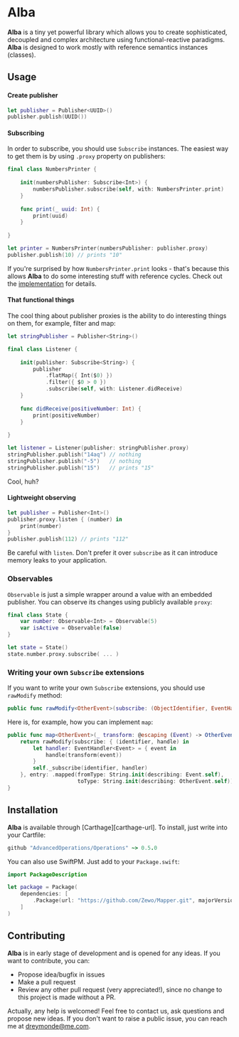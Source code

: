 # Alba

**Alba** is a tiny yet powerful library which allows you to create sophisticated, decoupled and complex architecture using functional-reactive paradigms. **Alba** is designed to work mostly with reference semantics instances (classes).

## Usage

#### Create publisher

```swift
let publisher = Publisher<UUID>()
publisher.publish(UUID())
```

#### Subscribing

In order to subscribe, you should use `Subscribe` instances. The easiest way to get them is by using `.proxy` property on publishers:

```swift
final class NumbersPrinter {
    
    init(numbersPublisher: Subscribe<Int>) {
        numbersPublisher.subscribe(self, with: NumbersPrinter.print)
    }
    
    func print(_ uuid: Int) {
        print(uuid)
    }
    
}

let printer = NumbersPrinter(numbersPublisher: publisher.proxy)
publisher.publish(10) // prints "10"
```

If you're surprised by how `NumbersPrinter.print` looks - that's because this allows **Alba** to do some interesting stuff with reference cycles. Check out the [implementation](https://github.com/dreymonde/Alba/blob/master/Sources/Proxy.swift#L52) for details.

#### That functional things

The cool thing about publisher proxies is the ability to do interesting things on them, for example, filter and map:

```swift
let stringPublisher = Publisher<String>()

final class Listener {
    
    init(publisher: Subscribe<String>) {
        publisher
            .flatMap({ Int($0) })
            .filter({ $0 > 0 })
            .subscribe(self, with: Listener.didReceive)
    }
    
    func didReceive(positiveNumber: Int) {
        print(positiveNumber)
    }
    
}

let listener = Listener(publisher: stringPublisher.proxy)
stringPublisher.publish("14aq") // nothing
stringPublisher.publish("-5")   // nothing
stringPublisher.publish("15")   // prints "15"
```

Cool, huh?

#### Lightweight observing

```swift
let publisher = Publisher<Int>()
publisher.proxy.listen { (number) in
    print(number)
}
publisher.publish(112) // prints "112"
```

Be careful with `listen`. Don't prefer it over `subscribe` as it can introduce memory leaks to your application.

### Observables

`Observable` is just a simple wrapper around a value with an embedded publisher. You can observe its changes using publicly available `proxy`:

```swift
final class State {
    var number: Observable<Int> = Observable(5)
    var isActive = Observable(false)    
}

let state = State()
state.number.proxy.subscribe( ... )
```

### Writing your own `Subscribe` extensions

If you want to write your own `Subscribe` extensions, you should use `rawModify` method:

```swift
public func rawModify<OtherEvent>(subscribe: (ObjectIdentifier, EventHandler<OtherEvent>) -> (), entry: @autoclosure @escaping ProxyPayload.Entry) -> Subscribe<OtherEvent>
```

Here is, for example, how you can implement `map`:

```swift
public func map<OtherEvent>(_ transform: @escaping (Event) -> OtherEvent) -> Subscribe<OtherEvent> {
    return rawModify(subscribe: { (identifier, handle) in
        let handler: EventHandler<Event> = { event in
            handle(transform(event))
        }
        self._subscribe(identifier, handler)
    }, entry: .mapped(fromType: String.init(describing: Event.self),
                      toType: String.init(describing: OtherEvent.self)))
}
```

## Installation

**Alba** is available through [Carthage][carthage-url]. To install, just write into your Cartfile:

```ruby
github "AdvancedOperations/Operations" ~> 0.5.0
```

You can also use SwiftPM. Just add to your `Package.swift`:

```swift
import PackageDescription

let package = Package(
    dependencies: [
        .Package(url: "https://github.com/Zewo/Mapper.git", majorVersion: 0, minor: 1),
    ]
)
```

## Contributing

**Alba** is in early stage of development and is opened for any ideas. If you want to contribute, you can:

- Propose idea/bugfix in issues
- Make a pull request
- Review any other pull request (very appreciated!), since no change to this project is made without a PR.

Actually, any help is welcomed! Feel free to contact us, ask questions and propose new ideas. If you don't want to raise a public issue, you can reach me at [dreymonde@me.com](mailto:dreymonde@me.com).
